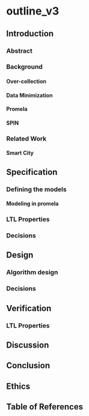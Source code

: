 # outline_v3

## Introduction
### Abstract
### Background
#### Over-collection
#### Data Minimization
#### Promela
#### SPIN
### Related Work
#### Smart City

## Specification
### Defining the models
#### Modeling in promela
### LTL Properties
### Decisions

## Design
### Algorithm design
### Decisions

## Verification 
### LTL Properties

## Discussion 

## Conclusion

## Ethics

## Table of References
